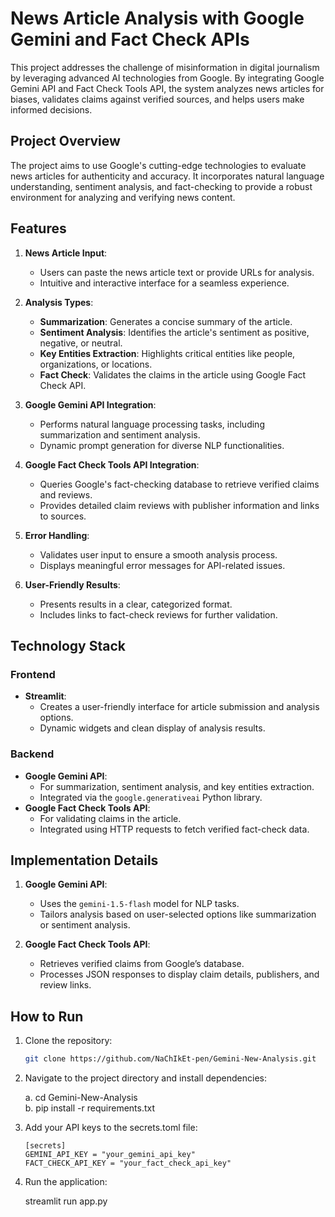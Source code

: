 # News Article Analysis with Google Gemini and Fact Check APIs

This project addresses the challenge of misinformation in digital journalism by leveraging advanced AI technologies from Google. By integrating Google Gemini API and Fact Check Tools API, the system analyzes news articles for biases, validates claims against verified sources, and helps users make informed decisions.

## Project Overview

The project aims to use Google's cutting-edge technologies to evaluate news articles for authenticity and accuracy. It incorporates natural language understanding, sentiment analysis, and fact-checking to provide a robust environment for analyzing and verifying news content.

## Features

1. **News Article Input**:

   - Users can paste the news article text or provide URLs for analysis.
   - Intuitive and interactive interface for a seamless experience.

2. **Analysis Types**:

   - **Summarization**: Generates a concise summary of the article.
   - **Sentiment Analysis**: Identifies the article's sentiment as positive, negative, or neutral.
   - **Key Entities Extraction**: Highlights critical entities like people, organizations, or locations.
   - **Fact Check**: Validates the claims in the article using Google Fact Check API.

3. **Google Gemini API Integration**:

   - Performs natural language processing tasks, including summarization and sentiment analysis.
   - Dynamic prompt generation for diverse NLP functionalities.

4. **Google Fact Check Tools API Integration**:

   - Queries Google's fact-checking database to retrieve verified claims and reviews.
   - Provides detailed claim reviews with publisher information and links to sources.

5. **Error Handling**:

   - Validates user input to ensure a smooth analysis process.
   - Displays meaningful error messages for API-related issues.

6. **User-Friendly Results**:
   - Presents results in a clear, categorized format.
   - Includes links to fact-check reviews for further validation.

## Technology Stack

### Frontend

- **Streamlit**:
  - Creates a user-friendly interface for article submission and analysis options.
  - Dynamic widgets and clean display of analysis results.

### Backend

- **Google Gemini API**:
  - For summarization, sentiment analysis, and key entities extraction.
  - Integrated via the `google.generativeai` Python library.
- **Google Fact Check Tools API**:
  - For validating claims in the article.
  - Integrated using HTTP requests to fetch verified fact-check data.

## Implementation Details

1. **Google Gemini API**:

   - Uses the `gemini-1.5-flash` model for NLP tasks.
   - Tailors analysis based on user-selected options like summarization or sentiment analysis.

2. **Google Fact Check Tools API**:
   - Retrieves verified claims from Google’s database.
   - Processes JSON responses to display claim details, publishers, and review links.

## How to Run

1. Clone the repository:

   ```bash
   git clone https://github.com/NaChIkEt-pen/Gemini-New-Analysis.git
   ```

2. Navigate to the project directory and install dependencies:

   a. cd Gemini-New-Analysis  
   b. pip install -r requirements.txt

3. Add your API keys to the secrets.toml file:

   ```
   [secrets]
   GEMINI_API_KEY = "your_gemini_api_key"
   FACT_CHECK_API_KEY = "your_fact_check_api_key"
   ```

4. Run the application:

   streamlit run app.py
